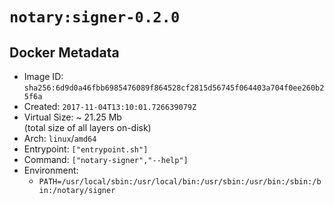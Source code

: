 # `notary:signer-0.2.0`

## Docker Metadata

- Image ID: `sha256:6d9d0a46fbb6985476089f864528cf2815d56745f064403a704f0ee260b25f6a`
- Created: `2017-11-04T13:10:01.726639079Z`
- Virtual Size: ~ 21.25 Mb  
  (total size of all layers on-disk)
- Arch: `linux`/`amd64`
- Entrypoint: `["entrypoint.sh"]`
- Command: `["notary-signer","--help"]`
- Environment:
  - `PATH=/usr/local/sbin:/usr/local/bin:/usr/sbin:/usr/bin:/sbin:/bin:/notary/signer`
